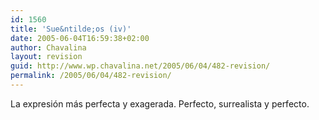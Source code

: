 ```yaml
---
id: 1560
title: 'Sue&ntilde;os (iv)'
date: 2005-06-04T16:59:38+02:00
author: Chavalina
layout: revision
guid: http://www.wp.chavalina.net/2005/06/04/482-revision/
permalink: /2005/06/04/482-revision/
---
```

La expresión más perfecta y exagerada. Perfecto, surrealista y perfecto.